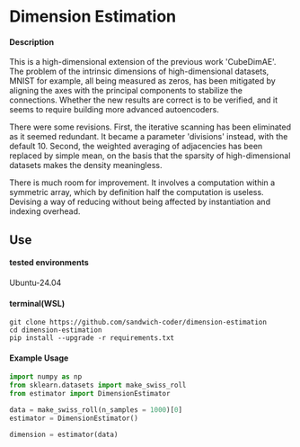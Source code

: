 # Dimension Estimation


#### Description

This is a high-dimensional extension of the previous work 'CubeDimAE'. The problem of the intrinsic dimensions of high-dimensional datasets, MNIST for example, all being measured as zeros, has been mitigated by aligning the axes with the principal components to stabilize the connections. Whether the new results are correct is to be verified, and it seems to require building more advanced autoencoders.

There were some revisions. First, the iterative scanning has been eliminated as it seemed redundant. It became a parameter 'divisions' instead, with the default 10. Second, the weighted averaging of adjacencies has been replaced by simple mean, on the basis that the sparsity of high-dimensional datasets makes the density meaningless.

There is much room for improvement. It involves a computation within a symmetric array, which by definition half the computation is useless. Devising a way of reducing without being affected by instantiation and indexing overhead.


## Use
#### tested environments
Ubuntu-24.04

#### terminal(WSL)
```
git clone https://github.com/sandwich-coder/dimension-estimation
cd dimension-estimation
pip install --upgrade -r requirements.txt
```

#### Example Usage
```python
import numpy as np
from sklearn.datasets import make_swiss_roll
from estimator import DimensionEstimator

data = make_swiss_roll(n_samples = 1000)[0]
estimator = DimensionEstimator()

dimension = estimator(data)
```
